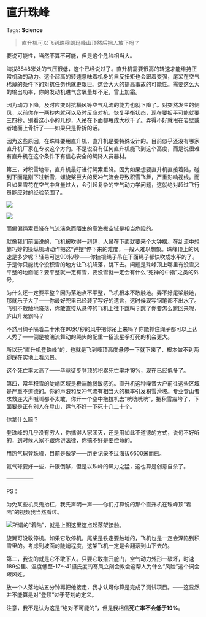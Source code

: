 # 直升珠峰

Tags: **Science**

> 直升机可以飞到珠穆朗玛峰山顶然后把人放下吗？



要说可能性，当然不算不可能，但是这个危险相当大。

海拔8848米处的气压很低，这个已经说过了。直升机需要很高的转速才能维持正常机动的动力。这个超高的转速意味着机身的自反扭矩也会跟着变强，尾桨在空气稀薄的条件下的对抗任务也就更艰巨。这会大大的提高事故的可能性。需要这么大的输出功率，你的发动机进气含氧量却不足，雪上加霜。

因为动力下降，及时应变对抗横风等空气乱流的能力也就下降了。对突然发生的侧风，以前你在一两秒内就可以及时反应对抗，恢复平衡状态，现在要扳平可能就要三四秒。别看这小小的几秒，人吊在下面都甩成大秋千了。弄得不好就甩在岩壁或者地面上骨折了——如果只是骨折的话。

因为这些原因，在珠峰要用直升机，直升机是要特殊设计的。目前似乎还没有哪家直升机厂家在专攻这个方向。不是说没有任何直升机能飞到这个高度，而是说很难有直升机在这个条件下有信心安全的绳降人员器材。

第三，对积雪地带，直升机最好进行绳索垂降。因为如果想要直升机直接着陆，碰到下面是刚下过新雪，螺旋桨巨大的反冲气流会导致积雪飞舞，严重影响视线。而且如果雪花在空气中含量过大，会引起复杂的空气动力学问题，这就绝对超过飞行员能应对的经验范围了。

![](https://pica.zhimg.com/50/v2-253434d50ac7aafc1ea4fc8793f11359_720w.jpg?source=1940ef5c)  


![](https://pic1.zhimg.com/50/v2-3b926fd16633438efc007d4e0136c945_720w.jpg?source=1940ef5c)  


  


而偏偏绳索垂降在气流湍急而陌生的高海拔空域是相当危险的。

就像我们前面说的，飞机被吹得一趔趄，人吊在下面就要来个大钟摆。在乱流中想靠巧妙的操纵机动动作把这“钟摆”停下来的难度，一般人难以想象。珠峰顶上的风速是多少呢？轻易可达90米/秒——你挂根绳子吊在下面绳子都快吹成水平的了。于是你只能找个没积雪的地方让飞机降落，跳下去。问题是珠峰顶上哪里有没雪又平整的地面呢？要平整就一定有雪，要没雪就一定会有什么“死神的中指”之类的外号。

为什么还一定要平整？因为落地点不平整，飞机根本不敢触地。弄不好尾桨触地，那就乐子大了——你最好兜里已经装了写好的遗言，这时候现写钢笔都不出水了。飞机不敢触地降落，你敢直接从悬停的飞机上往下跳吗？跳了你要怎么跳回来呢，庐山升龙霸吗？

不然用绳子隔着二十米在90米/秒的风中把你吊上来吗？你能抓住绳子都可以上达人秀了——倒是被湍流舞动的绳头的配重一招流星拳打死的机会更大。

所以玩“直升机登珠峰”的，也就是飞到峰顶高度悬停一下就下来了，根本做不到两脚踩在实地上看风景。

这个死亡率太高了——毕竟徒步登顶的积累死亡率才19%，现在已经低多了。

  


第四，常年积雪的陡峭区域是极端脆弱敏感的。直升机这种噪音大户前往这些区域是严重不道德的。你的声浪和反冲气流有相当大的概率引发积雪滑坡。专业登山者求救连大声喊叫都不太敢，你开一个空中拖拉机去“咣咣咣咣”，把积雪震垮了，下面要是正有别人在登山，运气不好一下死十几二十个。

你拿什么赔？

登珠峰的几乎没有穷人，你搞得人家团灭，还是用如此不道德的方式，说句不好听的，到时候人家不跟你讲法律，你搞不好是要偿命的。

用热气球登珠峰，目前是做梦——历史记录不过海拔6600米而已。

氦气球要好一些，升限倒够，但是以珠峰的风力之猛，这也算是创意自杀了。

—————

PS：

 为免某些机灵鬼抬杠，我先声明一声——你们打算说的那个直升机在珠峰顶“着陆”的视频我当然看过。

![](https://pic2.zhimg.com/50/v2-7649aead7322906ac2823e00ba6a5589_720w.jpg?source=1940ef5c)所谓的“着陆”，就是上图这里这点起落架接触。

旋翼可没敢停机。如果它敢停机，尾桨是铁定要触地的，飞机也是一定会深陷到积雪里的。考虑到坡面的陡峭程度，这架飞机一定是会翻滚到山下去的。

第二，我说的就是它不敢下人。只要它敢推开舱门，空气动力外形一破坏，时速189公里、温度低至-17～41摄氏度的寒风立刻会教会这帮人为什么“风险”这个词会跟风姓。

放一个人落地站五分钟再把他接走，我才认可你算是完成了测试项目。——这显然并不能算是对“登顶”过于苛刻的定义。

注意，我不是认为这是“绝对不可能的”，但是我相信**死亡率不会低于19%**。



